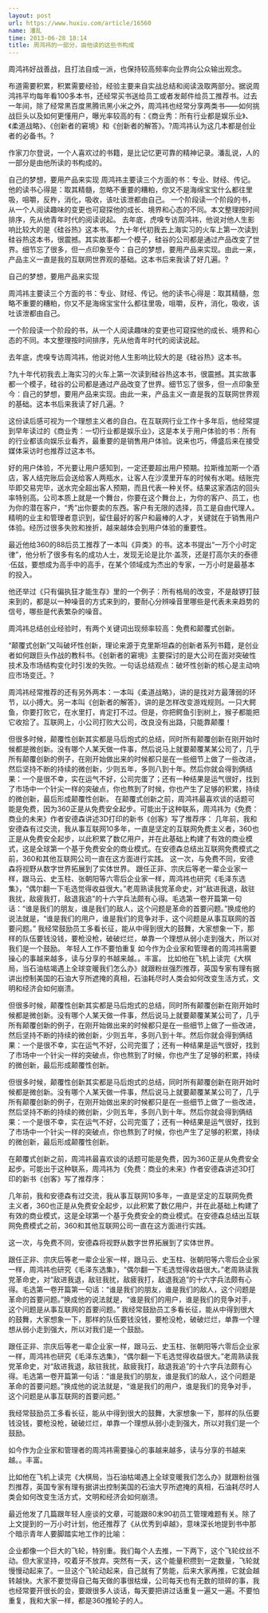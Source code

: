 ```yaml
---
layout: post
url: https://www.huxiu.com/article/16560
name: 潘乱
time: 2013-06-28 18:14
title: 周鸿祎的一部分，由他读的这些书构成
---
```

周鸿祎好战善战，且打法自成一派，也保持较高频率向业界向公众输出观念。

布道需要积累，积累需要经验，经验主要来自实战总结和阅读汲取两部分。据说周鸿祎平均每年看100多本书，还经常买书送给员工或者发邮件给员工推荐书。过去一年间，除了经常黑百度黑腾讯黑小米之外，周鸿祎也经常分享两类书——如何挑战巨头以及如何更懂用户，曝光率较高的有：《商业秀：所有行业都是娱乐业》、《柔道战略》、《创新者的窘境》和《创新者的解答》。?周鸿祎认为这几本都是创业者的必备书。?

作家刀尔登说，一个人喜欢过的书籍，是比记忆更可靠的精神记录。潘乱说，人的一部分是由他所读的书构成的。

自己的梦想，要用产品来实现 周鸿祎主要读三个方面的书：专业、财经、传记。他的读书心得是：取其精髓，忽略不重要的糟粕，你又不是海绵宝宝什么都往里吸，咀嚼，反杵，消化，吸收，该吐该泄都由自己。 一个阶段读一个阶段的书，从一个人阅读趣味的变更也可窥探他的成长、境界和心态的不同。本文整理按时间排序，先从他青年时代的阅读说起。 去年底，虎嗅专访周鸿祎，他说对他人生影响比较大的是《硅谷热》这本书。 ?九十年代初我去上海实习的火车上第一次读到硅谷热这本书，很震撼。其实故事都一个模子，硅谷的公司都是通过产品改变了世界。细节忘了很多，但一点印象至今：自己的梦想，要用产品来实现。由此一来，产品主义一直是我的互联网世界观的基础。这本书后来我读了好几遍。?

自己的梦想，要用产品来实现

周鸿祎主要读三个方面的书：专业、财经、传记。他的读书心得是：取其精髓，忽略不重要的糟粕，你又不是海绵宝宝什么都往里吸，咀嚼，反杵，消化，吸收，该吐该泄都由自己。

一个阶段读一个阶段的书，从一个人阅读趣味的变更也可窥探他的成长、境界和心态的不同。本文整理按时间排序，先从他青年时代的阅读说起。

去年底，虎嗅专访周鸿祎，他说对他人生影响比较大的是《硅谷热》这本书。

?九十年代初我去上海实习的火车上第一次读到硅谷热这本书，很震撼。其实故事都一个模子，硅谷的公司都是通过产品改变了世界。细节忘了很多，但一点印象至今：自己的梦想，要用产品来实现。由此一来，产品主义一直是我的互联网世界观的基础。这本书后来我读了好几遍。?

这份读后感可视为一个理想主义者的自白。在互联网行业工作十多年后，他经常提到早年读过的《商业秀：一切行业都是娱乐业》，这是本关于用户体验的书：所有的行业都该向娱乐业看齐，最重要的是销售用户体验。说来也巧，傅盛后来在接受媒体采访时也推荐过这本书。

好的用户体验，不光要让用户感知到，一定还要超出用户预期。拉斯维加斯一个酒店，客人结完账后会送给客人两瓶水，让客人在沙漠里开车的时候有水喝。结账完毕即交易完毕，送水完全超出客人预期，而且代表一种关怀。结果这家酒店的回头率特别高。公司本质上就是一个舞台，你要在这个舞台上，为你的客户、员工，也为你的潜在客户，“秀”出你要卖的东西。客户有无限的选择，员工是自由代理人。精明的业主和管理者意识到，留住最好的客户和最棒的人才，关键就在于销售用户体验。经历过很多失败和挫折，越来越体会到用户体验的重要性。

最近他给360的88后员工推荐了一本叫《异类》的书。这本书提出“一万个小时定律”，他分析了很多有名的成功人士，发现无论是比尔·盖茨，还是打高尔夫的泰德·伍兹，要想成为高手中的高手，在某个领域成为杰出的专家，一万小时是最基本的投入。

他还举过《只有偏执狂才能生存》里的一个例子：所有格局的改变，不是敲锣打鼓来到的，都是以一种噪音的方式来到的，要耐心分辨噪音里哪些是代表未来趋势的信号，哪些是代表繁杂的噪音。

周鸿祎总结创业经验时，有两个关键词出现频率较高：免费和颠覆式创新。

“颠覆式创新”又叫破坏性创新，理论来源于克里斯坦森的创新者系列书籍，是创业者如何跟巨头作战的教科书。《创新者的窘境》主要探讨的是大公司在面对突破性技术及市场结构变化时引发的失败。一句话总结观点：破坏性创新的核心是主动响应市场变迁。?

周鸿祎经常推荐的还有另外两本：一本叫《柔道战略》，讲的是找对方最薄弱的环节，以小搏大。另一本叫《创新者的解答》，讲的是怎样改变游戏规则。一只大鳄鱼，你要打败它，在水里打，肯定打不过。但是，你把鳄鱼引到树上，猴子都能把它收拾了。互联网上，小公司打败大公司，改良没有出路，只能靠颠覆！

但很多时候，颠覆性创新其实都是马后炮式的总结，同时所有颠覆创新在刚开始时候都是微创新。没有哪个人某天做一件事，然后说马上就要颠覆某某公司了，几乎所有颠覆创新的例子，在刚开始做出来的时候都只是在一些细节上做了一些改进，然后坚持不断的持续的微创新，少则五年，多则八到十年。然后你就会得到俩结果：一个是很不幸，实在运气不好，公司完蛋了；还有一种结果是运气很好，找到了市场中一个针尖一样的突破点，你也熬到了时候，你也产生了足够的积累，持续的微创新，最后形成颠覆性创新。 在颠覆式创新之前，周鸿祎最喜欢谈的话题可能是免费，因为360正是从免费安全起步。可能出于这种联系，周鸿祎为《免费：商业的未来》作者安德森讲述3D打印的新书《创客》写了推荐序： 几年前，我和安德森有过交流，我从事互联网10多年，一直是坚定的互联网免费主义者，360也正是从免费安全起步，以此积累了数亿用户，并在此基础上构建了有效的商业模式，这是全球第一个基于免费安全的商业模式。在安德森总结出互联网免费模式之前，360和其他互联网公司一直在这方面进行实践。 这一次，与免费不同，安德森将视野从数字世界拓展到了实体世界。 跟任正非、宗庆后等老一辈企业家一样，跟马云、史玉柱、张朝阳等六零后企业家一样，周鸿祎也研究《毛泽东选集》，“偶尔翻一下毛选觉得收益很大。”老周熟读我党革命史，对“敌进我退，敌驻我扰，敌疲我打，敌退我追”的十六字兵法颇有心得。毛选第一卷开篇第一句话：“谁是我们的朋友，谁是我们的敌人，这个问题是革命的首要问题。”换成他的说法就是，“谁是我们的用户，谁是我们的竞争对手，这个问题是从事互联网的首要问题。” 我经常鼓励员工多看长征，能从中得到很大的鼓舞，大家想象一下，那样的队伍要钱没钱，要枪没枪，破破烂烂，单靠一个理想从弱小走到强大，所以对我们是一个鼓励。 年轻人工作不要怕重复 如今作为企业家和管理者的周鸿祎需要操心的事越来越多，读与分享的书越来越。。丰富。 比如他在飞机上读完《大棋局，当石油枯竭遇上全球变暖我们怎么办》就跟粉丝强烈推荐，英国专家有理有据讲出控制美国的石油大亨所遮掩的真相，石油耗尽时人类会如何改变生活方式，文明和经济会如何崩溃。

但很多时候，颠覆性创新其实都是马后炮式的总结，同时所有颠覆创新在刚开始时候都是微创新。没有哪个人某天做一件事，然后说马上就要颠覆某某公司了，几乎所有颠覆创新的例子，在刚开始做出来的时候都只是在一些细节上做了一些改进，然后坚持不断的持续的微创新，少则五年，多则八到十年。然后你就会得到俩结果：一个是很不幸，实在运气不好，公司完蛋了；还有一种结果是运气很好，找到了市场中一个针尖一样的突破点，你也熬到了时候，你也产生了足够的积累，持续的微创新，最后形成颠覆性创新。

但很多时候，颠覆性创新其实都是马后炮式的总结，同时所有颠覆创新在刚开始时候都是微创新。没有哪个人某天做一件事，然后说马上就要颠覆某某公司了，几乎所有颠覆创新的例子，在刚开始做出来的时候都只是在一些细节上做了一些改进，然后坚持不断的持续的微创新，少则五年，多则八到十年。然后你就会得到俩结果：一个是很不幸，实在运气不好，公司完蛋了；还有一种结果是运气很好，找到了市场中一个针尖一样的突破点，你也熬到了时候，你也产生了足够的积累，持续的微创新，最后形成颠覆性创新。

在颠覆式创新之前，周鸿祎最喜欢谈的话题可能是免费，因为360正是从免费安全起步。可能出于这种联系，周鸿祎为《免费：商业的未来》作者安德森讲述3D打印的新书《创客》写了推荐序：

几年前，我和安德森有过交流，我从事互联网10多年，一直是坚定的互联网免费主义者，360也正是从免费安全起步，以此积累了数亿用户，并在此基础上构建了有效的商业模式，这是全球第一个基于免费安全的商业模式。在安德森总结出互联网免费模式之前，360和其他互联网公司一直在这方面进行实践。

这一次，与免费不同，安德森将视野从数字世界拓展到了实体世界。

跟任正非、宗庆后等老一辈企业家一样，跟马云、史玉柱、张朝阳等六零后企业家一样，周鸿祎也研究《毛泽东选集》，“偶尔翻一下毛选觉得收益很大。”老周熟读我党革命史，对“敌进我退，敌驻我扰，敌疲我打，敌退我追”的十六字兵法颇有心得。毛选第一卷开篇第一句话：“谁是我们的朋友，谁是我们的敌人，这个问题是革命的首要问题。”换成他的说法就是，“谁是我们的用户，谁是我们的竞争对手，这个问题是从事互联网的首要问题。” 我经常鼓励员工多看长征，能从中得到很大的鼓舞，大家想象一下，那样的队伍要钱没钱，要枪没枪，破破烂烂，单靠一个理想从弱小走到强大，所以对我们是一个鼓励。

跟任正非、宗庆后等老一辈企业家一样，跟马云、史玉柱、张朝阳等六零后企业家一样，周鸿祎也研究《毛泽东选集》，“偶尔翻一下毛选觉得收益很大。”老周熟读我党革命史，对“敌进我退，敌驻我扰，敌疲我打，敌退我追”的十六字兵法颇有心得。毛选第一卷开篇第一句话：“谁是我们的朋友，谁是我们的敌人，这个问题是革命的首要问题。”换成他的说法就是，“谁是我们的用户，谁是我们的竞争对手，这个问题是从事互联网的首要问题。”

我经常鼓励员工多看长征，能从中得到很大的鼓舞，大家想象一下，那样的队伍要钱没钱，要枪没枪，破破烂烂，单靠一个理想从弱小走到强大，所以对我们是一个鼓励。

如今作为企业家和管理者的周鸿祎需要操心的事越来越多，读与分享的书越来越。。丰富。

比如他在飞机上读完《大棋局，当石油枯竭遇上全球变暖我们怎么办》就跟粉丝强烈推荐，英国专家有理有据讲出控制美国的石油大亨所遮掩的真相，石油耗尽时人类会如何改变生活方式，文明和经济会如何崩溃。

最近他发了几篇跟年轻人座谈的文章，可能跟80末90初员工管理难题有关。除了上文提到的一万小时计划，他还推荐了《从优秀到卓越》，意味深长地提到书中那个暗示青年人要脚踏实地工作的比喻：

企业都像一个巨大的飞轮，特别重。我们每个人去推，一下两下，这个飞轮纹丝不动。但大家坚持，咬着牙不放弃。突然有一天，这个能量积攒到一定数量，飞轮就慢慢动起来了。一旦这个飞轮动起来，自己就有了势能，后来大家再推，它就会越转越快。大家不要觉得自己每天做的事很枯燥，公司每天也有无数的琐碎的事，我也经常要开很长的会，要跟很多人谈话，每天要把讲过话重复一遍又一遍。不要怕重复，我和大家一样，都是360推轮子的人。

